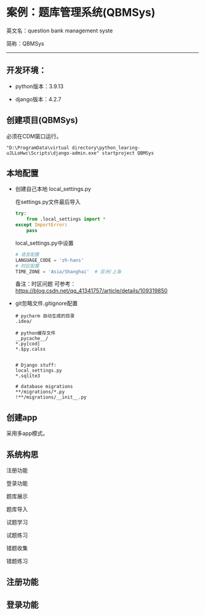 # 案例：题库管理系统(QBMSys)

英文名：question bank management syste

简称：QBMSys

---

## 开发环境：

- python版本：3.9.13

- django版本：4.2.7

## 创建项目(QBMSys)

必须在CDM窗口运行。

```
"D:\ProgramData\virtual directory\python_learing-uJLLoHwc\Scripts\django-admin.exe" startproject QBMSys
```

## 本地配置

- 创建自己本地 local_settings.py

  在settings.py文件最后导入

  ```python
  try:
      from .local_settings import *
  except ImportError:
      pass
  ```

  local_settings.py中设置

  ```python
  # 语言配置
  LANGUAGE_CODE = 'zh-hans'
  # 时区配置
  TIME_ZONE = 'Asia/Shanghai'  # 亚洲/上海
  ```

  备注：时区问题 可参考：https://blog.csdn.net/qq_41341757/article/details/109319850

  

- git忽略文件.gitignore配置

  ```
  # pycharm 自动生成的目录
  .idea/
  
  # python缓存文件
  __pycache__/
  *.py[cod]
  *.$py.calss
  
  
  # Django stuff:
  local_settings.py
  *.sqlite3
  
  # database migrations
  **/migrations/*.py
  !**/migrations/__init__.py
  ```

## 创建app

采用多app模式。





## 系统构思

注册功能

登录功能

题库展示

题库导入

试题学习

试题练习

错题收集

错题练习

## 注册功能

## 登录功能